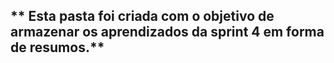 ## ** Esta pasta foi criada com o objetivo de armazenar os aprendizados da sprint 4 em forma de resumos.**